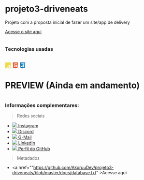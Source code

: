 # projeto3-driveneats
Projeto com a proposta inicial de fazer um site/app de delivery
<p>
<a href="https://akoruudev.github.io/projeto3-driveneats/" >Acesse o site aqui</a>
  
#

### Tecnologias usadas
<div style="display: inline_block"><br>
  <div style="justify-content: center;">
    <img align="center" alt="Js" height="20" src="https://raw.githubusercontent.com/devicons/devicon/master/icons/javascript/javascript-plain.svg ">
    <img align="center" alt="HTML" height="20" src="https://raw.githubusercontent.com/devicons/devicon/master/icons/html5/html5-original.svg ">
    <img align="center" alt="CSS" height="20" src="https://raw.githubusercontent.com/devicons/devicon/master/icons/css3/css3-original.svg ">
  </div>
</div>

#

# PREVIEW (Ainda em andamento)

#

### Informações complementares:

> Redes sociais
*  <a href="https://www.instagram.com/akoruudev/" target="_blank"><img src="https://icon-library.com/images/instagram-icon-png/instagram-icon-png-6.jpg" height="15" target="_blank"> Instagram</a>
*  <a href="https://discord.gg/p2aPNSqzVZ" target="_blank"><img src="https://logodownload.org/wp-content/uploads/2017/11/discord-logo-icone.png" height="15" target="_blank"> Discord</a>
*  <a href = "mailto:akoruu.dev@gmail.com"><img src="https://cdn-icons-png.flaticon.com/512/5968/5968534.png" height="15" destino ="_blank"> G-Mail</a>
*  <a href="https://www.linkedin.com/in/akoruudev/" target="_blank"><img src="https://cdn-icons-png.flaticon.com/512/145/145807.png" height="15" target="_blank"> LinkedIn</a>
*  <a href="https://www.github.com/akoruudev/" target="_blank"><img src="https://logodownload.org/wp-content/uploads/2019/08/github-logo-icon-0.png" height="15" target="_blank"> Perfil do GitHub</a>

> Metadados
*  <a href=""https://github.com/AkoruuDev/projeto3-driveneats/blob/master/docs/database.txt" >Acesse aqui</a>
  
</div>
